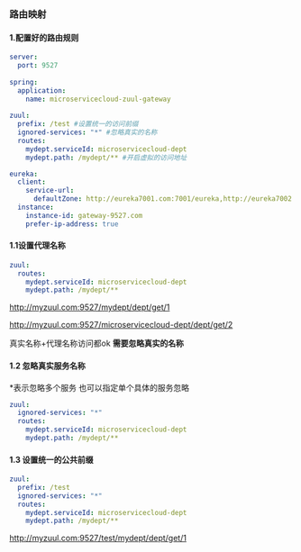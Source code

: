### 路由映射

#### 1.配置好的路由规则

```yaml
server: 
  port: 9527
 
spring: 
  application:
    name: microservicecloud-zuul-gateway
 
zuul: 
  prefix: /test #设置统一的访问前缀
  ignored-services: "*" #忽略真实的名称
  routes: 
    mydept.serviceId: microservicecloud-dept
    mydept.path: /mydept/** #开启虚拟的访问地址

eureka: 
  client: 
    service-url: 
      defaultZone: http://eureka7001.com:7001/eureka,http://eureka7002.com:7002/eureka,http://eureka7003.com:7003/eureka  
  instance:
    instance-id: gateway-9527.com
    prefer-ip-address: true 

```

#### 1.1设置代理名称

```yaml
zuul: 
  routes: 
    mydept.serviceId: microservicecloud-dept
    mydept.path: /mydept/**
```

http://myzuul.com:9527/mydept/dept/get/1

http://myzuul.com:9527/microservicecloud-dept/dept/get/2

真实名称+代理名称访问都ok **需要忽略真实的名称**

#### 1.2 忽略真实服务名称 

*表示忽略多个服务 也可以指定单个具体的服务忽略

```yaml
zuul: 
  ignored-services: "*"
  routes: 
    mydept.serviceId: microservicecloud-dept
    mydept.path: /mydept/**
```

#### 1.3 设置统一的公共前缀

```yaml
zuul: 
  prefix: /test
  ignored-services: "*"
  routes: 
    mydept.serviceId: microservicecloud-dept
    mydept.path: /mydept/**

```

http://myzuul.com:9527/test/mydept/dept/get/1